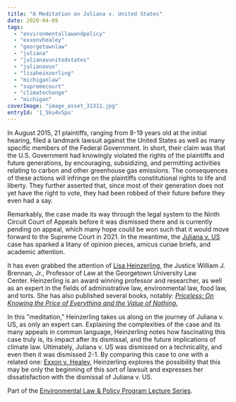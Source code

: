 ```yaml
---
title: "A Meditation on Juliana v. United States"
date: 2020-04-09
tags: 
  - "environmentallawandpolicy"
  - "exxonvhealey"
  - "georgetownlaw"
  - "juliana"
  - "julianavunitedstates"
  - "julianavus"
  - "lisaheinzerling"
  - "michiganlaw"
  - "supremecourt"
  - "climatechange"
  - "michigan"
coverImage: "image_asset_31311.jpg"
entryId: '1_5ku4v5pu'
---
```


In August 2015, 21 plaintiffs, ranging from 8-19 years old at the initial hearing, filed a landmark lawsuit against the United States as well as many specific members of the Federal Government. In short, their claim was that the U.S. Government had knowingly violated the rights of the plaintiffs and future generations, by encouraging, subsidizing, and permitting activities relating to carbon and other greenhouse gas emissions. The consequences of these actions will infringe on the plaintiffs constitutional rights to life and liberty. They further asserted that, since most of their generation does not yet have the right to vote, they had been robbed of their future before they even had a say.

Remarkably, the case made its way through the legal system to the Ninth Circuit Court of Appeals before it was dismissed there and is currently pending on appeal, which many hope could be won such that it would move forward to the Supreme Court in 2021. In the meantime, the [Juliana v. US](https://en.wikipedia.org/wiki/Juliana_v._United_States) case has sparked a litany of opinion pieces, amicus curiae briefs, and academic attention.

It has even grabbed the attention of [Lisa Heinzerling](https://www.law.georgetown.edu/faculty/lisa-heinzerling/), the Justice William J. Brennan, Jr., Professor of Law at the Georgetown University Law Center. Heinzerling is an award winning professor and researcher, as well as an expert in the fields of administrative law, environmental law, food law, and torts. She has also published several books, notably: _[Priceless: On Knowing the Price of Everything and the Value of Nothing.](https://www.amazon.com/Priceless-Knowing-Price-Everything-Nothing/dp/1565849817)_

In this "meditation," Heinzerling takes us along on the journey of Juliana v. US, as only an expert can. Explaining the complexities of the case and its many appeals in common language, Heinzerling notes how fascinating this case truly is, its impact after its dismissal, and the future implications of climate law. Ultimately, Juliana v. US was dismissed on a technicality, and even then it was dismissed 2-1. By comparing this case to one with a related one: [Exxon v. Healey](https://www.law.umich.edu/centersandprograms/environmentallaw/Pages/default.aspx), Heinzerling explores the possibility that this may be only the beginning of this sort of lawsuit and expresses her dissatisfaction with the dismissal of Juliana v. US.

Part of the [Environmental Law & Policy Program Lecture Series](https://www.law.umich.edu/centersandprograms/environmentallaw/Pages/default.aspx).
